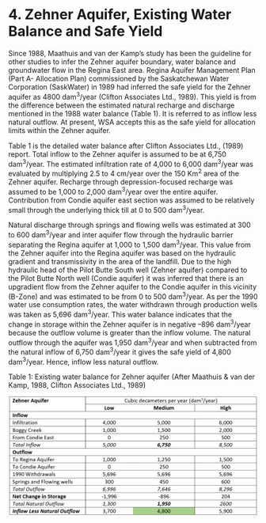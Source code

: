 ---
---


# 4. Zehner Aquifer, Existing Water Balance and Safe Yield
Since 1988, Maathuis and van der Kamp’s study has been the guideline for other studies to infer the Zehner aquifer boundary, water balance and groundwater flow in the Regina East area. Regina Aquifer Management Plan (Part A- Allocation Plan) commissioned by the Saskatchewan Water Corporation (SaskWater) in 1989 had inferred the safe yield for the Zehner aquifer as 4800 dam<sup>3</sup>/year (Clifton Associates Ltd., 1989). This yield is from the difference between the estimated natural recharge and discharge mentioned in the 1988 water balance (Table 1). It is referred to as inflow less natural outflow. At present, WSA accepts this as the safe yield for allocation limits within the Zehner aquifer.

Table 1 is the detailed water balance after Clifton Associates Ltd., (1989) report. Total inflow to the Zehner aquifer is assumed to be at 6,750 dam<sup>3</sup>/year. The estimated infiltration rate of 4,000 to 6,000 dam<sup>3</sup>/year was evaluated by multiplying 2.5 to 4 cm/year over the 150 Km<sup>2</sup> area of the Zehner aquifer. Recharge through depression-focused recharge was assumed to be 1,000 to 2,000 dam<sup>3</sup>/year over the entire aquifer. Contribution from Condie aquifer east section was assumed to be relatively small through the underlying thick till at 0 to 500 dam<sup>3</sup>/year.

Natural discharge through springs and flowing wells was estimated at 300 to 600 dam<sup>3</sup>/year and inter aquifer flow through the hydraulic barrier separating the Regina aquifer at 1,000 to 1,500 dam<sup>3</sup>/year. This value from the Zehner aquifer into the Regina aquifer was based on the hydraulic gradient and transmissivity in the area of the landfill. Due to the high hydraulic head of the Pilot Butte South well (Zehner aquifer) compared to the Pilot Butte North well (Condie aquifer) it was inferred that there is an upgradient flow from the Zehner aquifer to the Condie aquifer in this vicinity (B-Zone) and was estimated to be from 0 to 500 dam<sup>3</sup>/year. As per the 1990 water use consumption rates, the water withdrawn through production wells was taken as 5,696 dam<sup>3</sup>/year. This water balance indicates that the change in storage within the Zehner aquifer is in negative –896 dam<sup>3</sup>/year because the outflow volume is greater than the inflow volume. The natural outflow through the aquifer was 1,950 dam<sup>3</sup>/year and when subtracted from the natural inflow of 6,750 dam<sup>3</sup>/year it gives the safe yield of 4,800 dam<sup>3</sup>/year. Hence, inflow less natural outflow.

Table 1: Existing water balance for Zehner aquifer (After Maathuis & van der Kamp, 1988, Clifton Associates Ltd., 1989)

![](figures/Table1.png)
